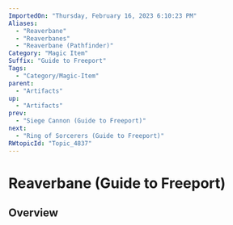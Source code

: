 ```yaml
---
ImportedOn: "Thursday, February 16, 2023 6:10:23 PM"
Aliases:
  - "Reaverbane"
  - "Reaverbanes"
  - "Reaverbane (Pathfinder)"
Category: "Magic Item"
Suffix: "Guide to Freeport"
Tags:
  - "Category/Magic-Item"
parent:
  - "Artifacts"
up:
  - "Artifacts"
prev:
  - "Siege Cannon (Guide to Freeport)"
next:
  - "Ring of Sorcerers (Guide to Freeport)"
RWtopicId: "Topic_4837"
---
```

# Reaverbane (Guide to Freeport)
## Overview
